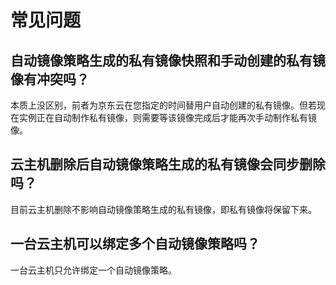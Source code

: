 # 常见问题

## 自动镜像策略生成的私有镜像快照和手动创建的私有镜像有冲突吗？
本质上没区别，前者为京东云在您指定的时间替用户自动创建的私有镜像。但若现在实例正在自动制作私有镜像，则需要等该镜像完成后才能再次手动制作私有镜像。

## 云主机删除后自动镜像策略生成的私有镜像会同步删除吗？
目前云主机删除不影响自动镜像策略生成的私有镜像，即私有镜像将保留下来。

## 一台云主机可以绑定多个自动镜像策略吗？
一台云主机只允许绑定一个自动镜像策略。

## 
